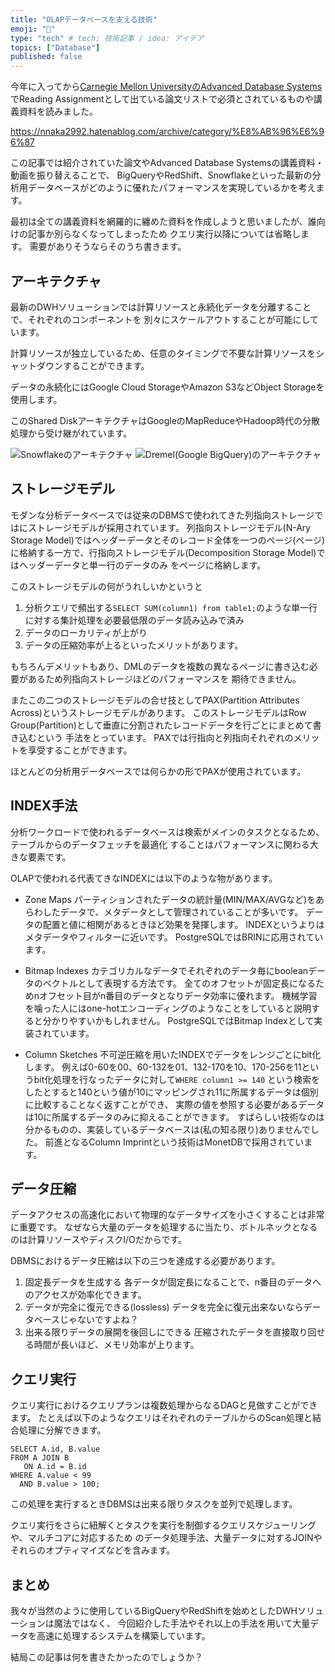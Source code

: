```yaml
---
title: "OLAPデータベースを支える技術"
emoji: "📑"
type: "tech" # tech: 技術記事 / idea: アイデア
topics: ["Database"]
published: false
---
```

今年に入ってから[Carnegie Mellon UniversityのAdvanced Database Systems](https://15721.courses.cs.cmu.edu/spring2023/)
でReading Assignmentとして出ている論文リストで必須とされているものや講義資料を読みました。

https://nnaka2992.hatenablog.com/archive/category/%E8%AB%96%E6%96%87

この記事では紹介されていた論文やAdvanced Database Systemsの講義資料・動画を振り替えることで、
BigQueryやRedShift、Snowflakeといった最新の分析用データベースがどのように優れたパフォーマンスを実現しているかを考えます。

最初は全ての講義資料を網羅的に纏めた資料を作成しようと思いましたが、誰向けの記事か別らなくなってしまったため
クエリ実行以降については省略します。
需要がありそうならそのうち書きます。

## アーキテクチャ
最新のDWHソリューションでは計算リソースと永続化データを分離することで、それぞれのコンポーネントを
別々にスケールアウトすることが可能にしています。

計算リソースが独立しているため、任意のタイミングで不要な計算リソースをシャットダウンすることができます。

データの永続化にはGoogle Cloud StorageやAmazon S3などObject Storageを使用します。

このShared DiskアーキテクチャはGoogleのMapReduceやHadoop時代の分散処理から受け継がれています。

![Snowflakeのアーキテクチャ](https://docs.snowflake.com/ja/_images/architecture-overview.png)
![Dremel(Google BigQuery)のアーキテクチャ](https://storage.googleapis.com/gweb-cloudblog-publish/images/BQ_Explained_3.max-500x500.jpg)

## ストレージモデル
モダンな分析データベースでは従来のDBMSで使われてきた列指向ストレージではにストレージモデルが採用されています。
列指向ストレージモデル(N-Ary Storage Model)ではヘッダーデータとそのレコード全体を一つのページ(ページ)
に格納する一方で、行指向ストレージモデル(Decomposition Storage Model)ではヘッダーデータと単一行のデータのみ
をページに格納します。
 
このストレージモデルの何がうれしいかというと
1. 分析クエリで頻出する`SELECT SUM(column1) from table1;`のような単一行に対する集計処理を必要最低限のデータ読み込みで済み
1. データのローカリティが上がり
1. データの圧縮効率が上るといったメリットがあります。

もちろんデメリットもあり、DMLのデータを複数の異なるページに書き込む必要があるため列指向ストレージほどのパフォーマンスを
期待できません。

またこの二つのストレージモデルの合せ技としてPAX(Partition Attributes Across)というストレージモデルがあります。
このストレージモデルはRow Group(Partition)として垂直に分割されたレコードデータを行ごとにまとめて書き込むという
手法をとっています。
PAXでは行指向と列指向それぞれのメリットを享受することができます。

ほとんどの分析用データベースでは何らかの形でPAXが使用されています。

## INDEX手法
分析ワークロードで使われるデータベースは検索がメインのタスクとなるため、テーブルからのデータフェッチを最適化
することはパフォーマンスに関わる大きな要素です。

OLAPで使われる代表てきなINDEXには以下のような物があります。
- Zone Maps
  パーティションされたデータの統計量(MIN/MAX/AVGなど)をあらわしたデータで、メタデータとして管理されていることが多いです。
  データの配置と値に相関があるときほど効果を発揮します。
  INDEXというよりはメタデータやフィルターに近いです。
  PostgreSQLではBRINに応用されています。

- Bitmap Indexes
  カテゴリカルなデータでそれぞれのデータ毎にbooleanデータのベクトルとして表現する方法です。
  全てのオフセットが固定長になるためnオフセット目がn番目のデータとなりデータ効率に優れます。
  機械学習を噛った人にはone-hotエンコーディングのようなことをしていると説明すると分かりやすいかもしれません。
  PostgreSQLではBitmap Indexとして実装されています。

- Column Sketches
  不可逆圧縮を用いたINDEXでデータをレンジごとにbit化します。
  例えば0-60を00、60-132を01、132-170を10、170-256を11というbit化処理を行なったデータに対して`WHERE column1 >= 140`
  という検索をしたとすると140という値が10にマッピングされ11に所属するデータは個別に比較することなく返すことができ、
  実際の値を参照する必要があるデータは10に所属するデータのみに抑えることができます。
  すばらしい技術なのは分かるものの、実装しているデータベースは(私の知る限り)ありませんでした。
  前進となるColumn Imprintという技術はMonetDBで採用されています。

## データ圧縮
データアクセスの高速化において物理的なデータサイズを小さくすることは非常に重要です。
なぜなら大量のデータを処理するに当たり、ボトルネックとなるのは計算リソースやディスクI/Oだからです。

DBMSにおけるデータ圧縮は以下の三つを達成する必要があります。
1. 固定長データを生成する
   各データが固定長になることで、n番目のデータへのアクセスが効率化できます。
1. データが完全に復元できる(lossless)
   データを完全に復元出来ないならデータベースじゃないですよね？
1. 出来る限りデータの展開を後回しにできる
   圧縮されたデータを直接取り回せる時間が長いほど、メモリ効率が上ります。

## クエリ実行
クエリ実行におけるクエリプランは複数処理からなるDAGと見做すことができます。
たとえば以下のようなクエリはそれぞれのテーブルからのScan処理と結合処理に分解できます。
```
SELECT A.id, B.value
FROM A JOIN B
   ON A.id = B.id
WHERE A.value < 99
  AND B.value > 100;
```

この処理を実行するときDBMSは出来る限りタスクを並列で処理します。

クエリ実行をさらに紐解くとタスクを実行を制御するクエリスケジューリングや、マルチコアに対応するため
のデータ処理手法、大量データに対するJOINやそれらのオプティマイズなどを含みます。

## まとめ
我々が当然のように使用しているBigQueryやRedShiftを始めとしたDWHソリューションは魔法ではなく、
今回紹介した手法やそれ以上の手法を用いて大量データを高速に処理するシステムを構築しています。

結局この記事は何を書きたかったのでしょうか？
